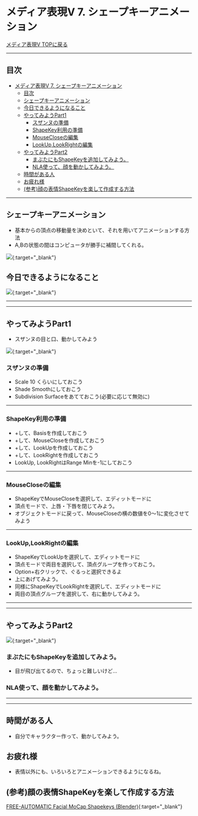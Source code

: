 # メディア表現V 7. シェープキーアニメーション

[メディア表現V TOPに戻る](./index.md)

---
## 目次

- [メディア表現V 7. シェープキーアニメーション](#メディア表現v-7-シェープキーアニメーション)
  - [目次](#目次)
  - [シェープキーアニメーション](#シェープキーアニメーション)
  - [今日できるようになること](#今日できるようになること)
  - [やってみようPart1](#やってみようpart1)
    - [スザンヌの準備](#スザンヌの準備)
    - [ShapeKey利用の準備](#shapekey利用の準備)
    - [MouseCloseの編集](#mousecloseの編集)
    - [LookUp,LookRightの編集](#lookuplookrightの編集)
  - [やってみようPart2](#やってみようpart2)
    - [まぶたにもShapeKeyを追加してみよう。](#まぶたにもshapekeyを追加してみよう)
    - [NLA使って、顔を動かしてみよう。](#nla使って顔を動かしてみよう)
  - [時間がある人](#時間がある人)
  - [お疲れ様](#お疲れ様)
  - [(参考)顔の表情ShapeKeyを楽して作成する方法](#参考顔の表情shapekeyを楽して作成する方法)

---


## シェープキーアニメーション
- 基本からの頂点の移動量を決めといて、それを用いてアニメーションする方法
- A,Bの状態の間はコンピュータが勝手に補間してくれる。

[![](https://img.youtube.com/vi/NgLnQC2VQdo/0.jpg)](https://www.youtube.com/watch?v=NgLnQC2VQdo){:target="_blank"}

## 今日できるようになること

[![](https://img.youtube.com/vi/c4S4Nl0cbLI/0.jpg)](https://www.youtube.com/watch?v=c4S4Nl0cbLI){:target="_blank"}

---
---
## やってみようPart1
- スザンヌの目と口、動かしてみよう

[![](https://img.youtube.com/vi/8oiZYf4LFbY/0.jpg)](https://www.youtube.com/watch?v=8oiZYf4LFbY){:target="_blank"}


### スザンヌの準備
- Scale 10 くらいにしておこう
- Shade Smoothにしておこう
- Subdivision Surfaceをあてておこう(必要に応じて無効に)

---

### ShapeKey利用の準備
- +して、Basisを作成しておこう
- +して、MouseCloseを作成しておこう
- +して、LookUpを作成しておこう
- +して、LookRightを作成しておこう
- LookUp, LookRightはRange Minを-1にしておこう
 
---

### MouseCloseの編集
- ShapeKeyでMouseCloseを選択して、エディットモードに
- 頂点モードで、上唇・下唇を閉じてみよう。
- オブジェクトモードに戻って、MouseCloseの横の数値を0〜1に変化させてみよう

---

### LookUp,LookRightの編集
- ShapeKeyでLookUpを選択して、エディットモードに
- 頂点モードで両目を選択して、頂点グループを作っておこう。
- Option+右クリックで、ぐるっと選択できるよ
- 上にあげてみよう。
- 同様にShapeKeyでLookRightを選択して、エディットモードに
- 両目の頂点グループを選択して、右に動かしてみよう。

---
---

## やってみようPart2

[![](https://img.youtube.com/vi/CsTznRqhik0/0.jpg)](https://www.youtube.com/watch?v=CsTznRqhik0){:target="_blank"}

### まぶたにもShapeKeyを追加してみよう。
- 目が飛び出てるので、ちょっと難しいけど...

### NLA使って、顔を動かしてみよう。

---
---

## 時間がある人
- 自分でキャラクター作って、動かしてみよう。

## お疲れ様
- 表情以外にも、いろいろとアニメーションできるようになるね。




<!-- https://www.youtube.com/watch?v=e675Ulc7QL4 -->



## (参考)顔の表情ShapeKeyを楽して作成する方法
[FREE-AUTOMATIC Facial MoCap Shapekeys (Blender)](https://www.youtube.com/watch?v=61QUzH34l1I){:target="_blank"}
